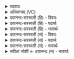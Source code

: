<details><summary>पदपाठः</summary>

अवे॑ष्टा॒ इत्यव॑ऽइष्टाः। द॒न्द॒शूकाः॑। प्राची॑म्। आ। रो॒ह॒। गा॒य॒त्री। त्वा॒। अ॒व॒तु॒। र॒थ॒न्त॒रमिति॑ रथम्ऽत॒रम्। साम॑। त्रि॒वृदिति॑ त्रि॒ऽवृत्। स्तोमः॑। व॒स॒न्तः। ऋ॒तुः। ब्रह्म॑। द्रवि॑णम्। १०।
</details>

<details><summary>अधिमन्त्रम् (VC)</summary>

- यजमानो देवता
- वरुण ऋषिः
- विराड् आर्षी पङ्क्तिः
- पञ्चमः
</details>

<details><summary>दयानन्द-सरस्वती (हि) - विषयः</summary>

फिर मनुष्य क्या करके किस-किस को प्राप्त हों, यह विषय अगले मन्त्र में कहा है ॥
</details>

<details><summary>दयानन्द-सरस्वती (हि) - पदार्थः</summary>

पदार्थान्वयभाषाः -  हे राजन् ! जो आप (अवेष्टाः) विरोधी का सङ्ग करनेवाले (दन्दशूकाः) दूसरों को दुःख देने के लिये काट खानेवाले हैं, उनको जीत के (प्राचीम्) पूर्व दिशा में (आरोह) प्रसिद्ध हों, उस (त्वा) आप को (गायत्री) पढ़ा हुआ गायत्री छन्द (रथन्तरम्) रथों से जिसके पार हों, ऐसा वन (साम) सामवेद (त्रिवृत्) तीन मन, वाणी और शरीर के बलों का बोध करानेवाला (स्तोमः) स्तुति के योग्य (वसन्तः) वसन्त (ऋतुः) ऋतु (ब्रह्म) वेद, ईश्वर और ब्रह्मज्ञानी ब्राह्मणकुलरूप (द्रविणम्) धन (अवतु) प्राप्त होवे ॥१०॥
</details>

<details><summary>दयानन्द-सरस्वती (हि) - भावार्थः</summary>

भावार्थभाषाः -  जो मनुष्य विद्याओं में प्रसिद्ध होते हैं, वे शत्रुओं को जीत के ऐश्वर्य्य को प्राप्त हो सकते हैं ॥१०॥
</details>

<details><summary>दयानन्द-सरस्वती (सं) - विषयः</summary>

पुनर्मनुष्यैः किं कृत्वा किं किं प्राप्तव्यमित्युपदिश्यते ॥
</details>

<details><summary>दयानन्द-सरस्वती (सं) - पदार्थः</summary>

पदार्थान्वयभाषाः -  हे राजन् ! यस्त्वं येऽवेष्टा दन्दशूकाः सन्ति, तान् जित्वा प्राचीं दिशमारोह, तं त्वा गायत्री रथन्तरं साम त्रिवृत् स्तोम ऋतुर्वसन्तो ब्रह्म द्रविणं चावतु ॥१०॥
</details>

<details><summary>दयानन्द-सरस्वती (सं) - भावार्थः</summary>

भावार्थभाषाः -  ये मनुष्याः विद्यासु प्रादुर्भवन्ति ते शत्रून् विजित्यैश्वर्यं प्राप्नुवन्ति ॥१०॥
</details>

<details><summary>सविता जोशी ← दयानन्दः (म) - भावार्थः</summary>

भावार्थभाषाः -  जी माणसे विद्या प्राप्त करून कीर्ती मिळवितात ती शत्रूंना जिंकून ऐश्वर्य मिळवू शकतात.
</details>